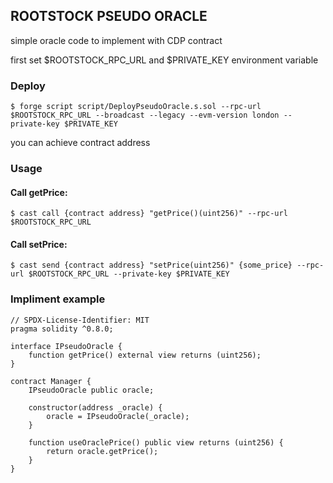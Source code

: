 ## ROOTSTOCK PSEUDO ORACLE

simple oracle code to implement with CDP contract

first set $ROOTSTOCK_RPC_URL and $PRIVATE_KEY environment variable

### Deploy

```shell
$ forge script script/DeployPseudoOracle.s.sol --rpc-url $ROOTSTOCK_RPC_URL --broadcast --legacy --evm-version london --private-key $PRIVATE_KEY
```

you can achieve contract address

### Usage

#### Call getPrice:

```shell
$ cast call {contract address} "getPrice()(uint256)" --rpc-url $ROOTSTOCK_RPC_URL
```

#### Call setPrice:
```shell
$ cast send {contract address} "setPrice(uint256)" {some_price} --rpc-url $ROOTSTOCK_RPC_URL --private-key $PRIVATE_KEY
```

### Impliment example
```solidity
// SPDX-License-Identifier: MIT
pragma solidity ^0.8.0;

interface IPseudoOracle {
    function getPrice() external view returns (uint256);
}

contract Manager {
    IPseudoOracle public oracle;

    constructor(address _oracle) {
        oracle = IPseudoOracle(_oracle);
    }

    function useOraclePrice() public view returns (uint256) {
        return oracle.getPrice();
    }
}
```

